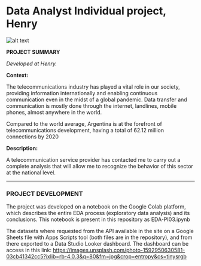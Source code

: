 # Data Analyst Individual project, Henry

![alt text](https://images.unsplash.com/photo-1592950630581-03cb41342cc5?ixlib=rb-4.0.3&q=80&fm=jpg&crop=entropy&cs=tinysrgb)

**PROJECT SUMMARY**

*Developed at Henry.*

**Context:**

The telecommunications industry has played a vital role in our society, providing information internationally and enabling continuous communication even in the midst of a global pandemic. Data transfer and communication is mostly done through the internet, landlines, mobile phones, almost anywhere in the world.

Compared to the world average, Argentina is at the forefront of telecommunications development, having a total of 62.12 million connections by 2020

**Description:**

A telecommunication service provider has contacted me to carry out a complete analysis that will allow me to recognize the behavior of this sector at the national level.

---

### PROJECT DEVELOPMENT

The project was developed on a notebook on the Google Colab platform, which describes the entire EDA process (exploratory data analysis) and its conclusions.
This notebook is present in this repository as EDA-PI03.ipynb

The datasets where requested from the API available in the site on a Google Sheets file with Apps Scripts tool (both files are in the repository), and from there exported to a Data Studio Looker dashboard. The dashboard can be access in this link: https://images.unsplash.com/photo-1592950630581-03cb41342cc5?ixlib=rb-4.0.3&q=80&fm=jpg&crop=entropy&cs=tinysrgb


